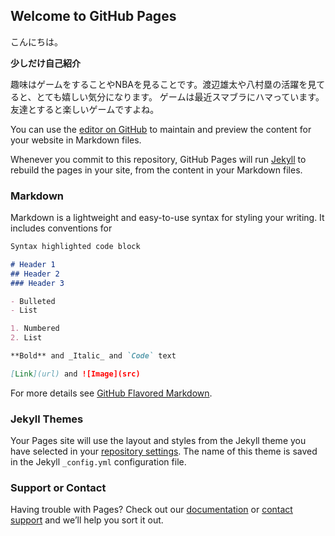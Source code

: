 ## Welcome to GitHub Pages
こんにちは。

**少しだけ自己紹介**

趣味はゲームをすることやNBAを見ることです。渡辺雄太や八村塁の活躍を見てると、とても嬉しい気分になります。
ゲームは最近スマブラにハマっています。友達とすると楽しいゲームですよね。

You can use the [editor on GitHub](https://github.com/kitasou02/kitasou02.github.io/edit/main/README.md) to maintain and preview the content for your website in Markdown files.

Whenever you commit to this repository, GitHub Pages will run [Jekyll](https://jekyllrb.com/) to rebuild the pages in your site, from the content in your Markdown files.

### Markdown

Markdown is a lightweight and easy-to-use syntax for styling your writing. It includes conventions for

```markdown
Syntax highlighted code block

# Header 1
## Header 2
### Header 3

- Bulleted
- List

1. Numbered
2. List

**Bold** and _Italic_ and `Code` text

[Link](url) and ![Image](src)
```

For more details see [GitHub Flavored Markdown](https://guides.github.com/features/mastering-markdown/).

### Jekyll Themes

Your Pages site will use the layout and styles from the Jekyll theme you have selected in your [repository settings](https://github.com/kitasou02/kitasou02.github.io/settings/pages). The name of this theme is saved in the Jekyll `_config.yml` configuration file.

### Support or Contact

Having trouble with Pages? Check out our [documentation](https://docs.github.com/categories/github-pages-basics/) or [contact support](https://support.github.com/contact) and we’ll help you sort it out.

